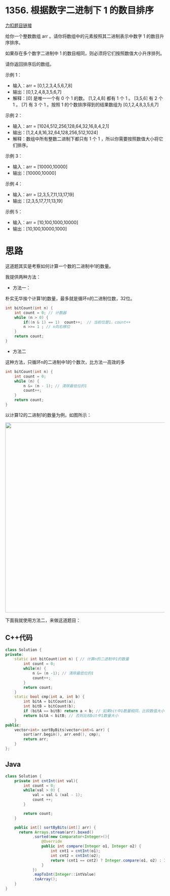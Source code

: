 # 1356. 根据数字二进制下 1 的数目排序

[力扣题目链接](https://leetcode.cn/problems/sort-integers-by-the-number-of-1-bits/)

给你一个整数数组 arr 。请你将数组中的元素按照其二进制表示中数字 1 的数目升序排序。

如果存在多个数字二进制中 1 的数目相同，则必须将它们按照数值大小升序排列。

请你返回排序后的数组。

示例 1：
* 输入：arr = [0,1,2,3,4,5,6,7,8]
* 输出：[0,1,2,4,8,3,5,6,7]
* 解释：[0] 是唯一一个有 0 个 1 的数。
[1,2,4,8] 都有 1 个 1 。
[3,5,6] 有 2 个 1 。
[7] 有 3 个 1 。按照 1 的个数排序得到的结果数组为 [0,1,2,4,8,3,5,6,7]


示例 2：
* 输入：arr = [1024,512,256,128,64,32,16,8,4,2,1]
* 输出：[1,2,4,8,16,32,64,128,256,512,1024]
* 解释：数组中所有整数二进制下都只有 1 个 1 ，所以你需要按照数值大小将它们排序。

示例 3：
* 输入：arr = [10000,10000]
* 输出：[10000,10000]

示例 4：
* 输入：arr = [2,3,5,7,11,13,17,19]
* 输出：[2,3,5,17,7,11,13,19]

示例 5：
* 输入：arr = [10,100,1000,10000]
* 输出：[10,100,10000,1000]



# 思路

这道题其实是考察如何计算一个数的二进制中1的数量。

我提供两种方法：

* 方法一：

朴实无华挨个计算1的数量，最多就是循环n的二进制位数，32位。

```C++
int bitCount(int n) {
    int count = 0; // 计数器
    while (n > 0) {
        if((n & 1) == 1)  count++;  // 当前位是1，count++
        n >>= 1 ; // n向右移位
    }
    return count;
}
```

* 方法二

这种方法，只循环n的二进制中1的个数次，比方法一高效的多

```C++
int bitCount(int n) {
    int count = 0;
    while (n) {
        n &= (n - 1); // 清除最低位的1
        count++;
    }
    return count;
}
```
以计算12的二进制1的数量为例，如图所示：

<img src='https://code-thinking.cdn.bcebos.com/pics/1356.根据数字二进制下1的数目排序.png' width=600> </img></div>

下面我就使用方法二，来做这道题目：

## C++代码

```C++
class Solution {
private:
    static int bitCount(int n) { // 计算n的二进制中1的数量
        int count = 0;
        while(n) {
            n &= (n -1); // 清除最低位的1
            count++;
        }
        return count;
    }
    static bool cmp(int a, int b) {
        int bitA = bitCount(a);
        int bitB = bitCount(b);
        if (bitA == bitB) return a < b; // 如果bit中1数量相同，比较数值大小
        return bitA < bitB; // 否则比较bit中1数量大小
    }
public:
    vector<int> sortByBits(vector<int>& arr) {
        sort(arr.begin(), arr.end(), cmp);
        return arr;
    }
};
```



## Java

```java
class Solution {
    private int cntInt(int val){
        int count = 0;
        while(val > 0) {
            val = val & (val - 1);
            count ++;
        }

        return count;
    }

    public int[] sortByBits(int[] arr) {
      return Arrays.stream(arr).boxed()
            .sorted(new Comparator<Integer>(){
                @Override
                public int compare(Integer o1, Integer o2) {
                    int cnt1 = cntInt(o1);
                    int cnt2 = cntInt(o2);
                    return (cnt1 == cnt2) ? Integer.compare(o1, o2) : Integer.compare(cnt1, cnt2);
                }
            })
            .mapToInt(Integer::intValue)
            .toArray();
    }
}
```

